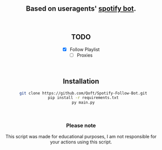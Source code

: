 <br>
<div align="center">

## Based on useragents' [spotify bot](https://github.com/useragents/Proxyless-Spotify-Follow-Bot).

<br>
 
## TODO

- [x] Follow Playlist
- [ ] Proxies

<br>

## Installation

```bash
  git clone https://github.com/Qoft/Spotify-Follow-Bot.git
  pip install -r requirements.txt
  py main.py
```

<br>

### Please note

This script was made for educational purposes, I am not responsible for your actions using this script.
</div>
